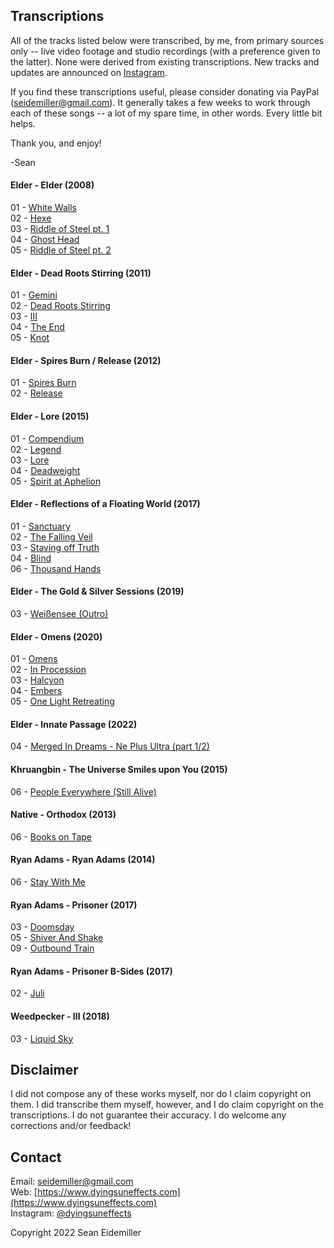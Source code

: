 ## Transcriptions

All of the tracks listed below were transcribed, by me, from primary sources only -- live video footage and studio recordings (with a preference given to the latter). None were derived from existing transcriptions. New tracks and updates are announced on [Instagram](https://instagram.com/dyingsuneffects).

If you find these transcriptions useful, please consider donating via PayPal (seidemiller@gmail.com). It generally takes a few weeks to work through each of these songs -- a lot of my spare time, in other words. Every little bit helps.

Thank you, and enjoy!

-Sean

#### Elder - Elder (2008)

01 - [White Walls](https://github.com/doomsean/tabs/blob/master/Elder/Elder/01%20White%20Walls.txt)  
02 - [Hexe](https://github.com/doomsean/tabs/blob/master/Elder/Elder/02%20Hexe.txt)  
03 - [Riddle of Steel pt. 1](https://github.com/doomsean/tabs/blob/master/Elder/Elder/03%20Riddle%20of%20Steel%20pt1.txt)  
04 - [Ghost Head](https://github.com/doomsean/tabs/blob/master/Elder/Elder/04%20Ghost%20Head.txt)  
05 - [Riddle of Steel pt. 2](https://github.com/doomsean/tabs/blob/master/Elder/Elder/05%20Riddle%20of%20Steel%20pt2.txt)

#### Elder - Dead Roots Stirring (2011)

01 - [Gemini](https://github.com/doomsean/tabs/blob/master/Elder/DRS/01%20Gemini.txt)  
02 - [Dead Roots Stirring](https://github.com/doomsean/tabs/blob/master/Elder/DRS/02%20Dead%20Roots%20Stirring.txt)  
03 - [III](https://github.com/doomsean/tabs/blob/master/Elder/DRS/03%20III.txt)  
04 - [The End](https://github.com/doomsean/tabs/blob/master/Elder/DRS/04%20The%20End.txt)  
05 - [Knot](https://github.com/doomsean/tabs/blob/master/Elder/DRS/05%20Knot.txt)

#### Elder - Spires Burn / Release (2012)

01 - [Spires Burn](https://github.com/doomsean/tabs/blob/master/Elder/Spires/01%20Spires%20Burn.txt)  
02 - [Release](https://github.com/doomsean/tabs/blob/master/Elder/Spires/02%20Release.txt)

#### Elder - Lore (2015)

01 - [Compendium](https://github.com/doomsean/tabs/blob/master/Elder/Lore/01%20Compendium.txt)  
02 - [Legend](https://github.com/doomsean/tabs/blob/master/Elder/Lore/02%20Legend.txt)  
03 - [Lore](https://github.com/doomsean/tabs/blob/master/Elder/Lore/03%20Lore.txt)  
04 - [Deadweight](https://github.com/doomsean/tabs/blob/master/Elder/Lore/04%20Deadweight.txt)  
05 - [Spirit at Aphelion](https://github.com/doomsean/tabs/blob/master/Elder/Lore/05%20Spirit%20at%20Aphelion.txt)

#### Elder - Reflections of a Floating World (2017)

01 - [Sanctuary](https://github.com/doomsean/tabs/blob/master/Elder/Reflections/01%20Sanctuary.txt)  
02 - [The Falling Veil](https://github.com/doomsean/tabs/blob/master/Elder/Reflections/02%20The%20Falling%20Veil.txt)  
03 - [Staving off Truth](https://github.com/doomsean/tabs/blob/master/Elder/Reflections/03%20Staving%20off%20Truth.txt)  
04 - [Blind](https://github.com/doomsean/tabs/blob/master/Elder/Reflections/04%20Blind.txt)  
06 - [Thousand Hands](https://github.com/doomsean/tabs/blob/master/Elder/Reflections/06%20Thousand%20Hands.txt)

#### Elder - The Gold & Silver Sessions (2019)

03 - [Weißensee (Outro)](https://github.com/doomsean/tabs/blob/master/Elder/GS/03%20Weissensee.txt)

#### Elder - Omens (2020)

01 - [Omens](https://github.com/doomsean/tabs/blob/master/Elder/Omens/01%20Omens.txt)  
02 - [In Procession](https://github.com/doomsean/tabs/blob/master/Elder/Omens/02%20In%20Procession.txt)  
03 - [Halcyon](https://github.com/doomsean/tabs/blob/master/Elder/Omens/03%20Halcyon.txt)  
04 - [Embers](https://github.com/doomsean/tabs/blob/master/Elder/Omens/04%20Embers.txt)  
05 - [One Light Retreating](https://github.com/doomsean/tabs/blob/master/Elder/Omens/05%20One%20Light%20Retreating.txt)

#### Elder - Innate Passage (2022)

04 - [Merged In Dreams - Ne Plus Ultra (part 1/2)](https://github.com/doomsean/tabs/blob/master/Elder/Innate%20Passage/04%20Merged%20In%20Dreams.tx)

#### Khruangbin - The Universe Smiles upon You (2015)

06 - [People Everywhere (Still Alive)](https://github.com/doomsean/tabs/blob/master/Khruangbin/Universe/06%20People%20Everywhere.txt)

#### Native - Orthodox (2013)

06 - [Books on Tape](https://github.com/doomsean/tabs/blob/master/Native/Orthodox/06%20Books%20on%20Tape.txt)  

#### Ryan Adams - Ryan Adams (2014)

06 - [Stay With Me](https://github.com/doomsean/tabs/blob/master/Ryan%20Adams/Ryan%20Adams/06%20Stay%20With%20Me.txt)

#### Ryan Adams - Prisoner (2017)

03 - [Doomsday](https://github.com/doomsean/tabs/blob/master/Ryan%20Adams/Prisoner/03%20Doomsday.txt)  
05 - [Shiver And Shake](https://github.com/doomsean/tabs/blob/master/Ryan%20Adams/Prisoner/05%20Shiver%20And%20Shake.txt)  
09 - [Outbound Train](https://github.com/doomsean/tabs/blob/master/Ryan%20Adams/Prisoner/09%20Outbound%20Train.txt)

#### Ryan Adams - Prisoner B-Sides (2017)

02 - [Juli](https://github.com/doomsean/tabs/blob/master/Ryan%20Adams/Prisoner%20B%2DSides/02%20Juli.txt)

#### Weedpecker - III (2018)

03 - [Liquid Sky](https://github.com/doomsean/tabs/blob/master/Weedpecker/III/03%20Liquid%20Sky.txt)

## Disclaimer

I did not compose any of these works myself, nor do I claim copyright on them. I did transcribe them myself, however, and I do claim copyright on the transcriptions. I do not guarantee their accuracy. I do welcome any corrections and/or feedback!

## Contact

Email: [seidemiller@gmail.com](mailto:seidemiller@gmail.com)  
Web: [https://www.dyingsuneffects.com](https://www.dyingsuneffects.com)  
Instagram: [@dyingsuneffects](https://www.instagram.com/dyingsuneffects)

Copyright 2022 Sean Eidemiller
